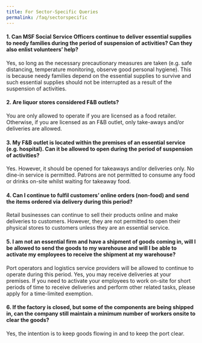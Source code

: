 ```yaml
---
title: For Sector-Specific Queries
permalink: /faq/sectorspecific
---
```


#### **1. Can MSF Social Service Officers continue to deliver essential supplies to needy families during the period of suspension of activities? Can they also enlist volunteers’ help?**
Yes, so long as the necessary precautionary measures are taken (e.g. safe distancing, temperature monitoring, observe good personal hygiene). This is because needy families depend on the essential supplies to survive and such essential supplies should not be interrupted as a result of the suspension of activities.

#### **2. Are liquor stores considered F&B outlets?**
You are only allowed to operate if you are licensed as a food retailer. Otherwise, if you are licensed as an F&B outlet, only take-aways and/or deliveries are allowed. 

#### **3. My F&B outlet is located within the premises of an essential service (e.g. hospital). Can it be allowed to open during the period of suspension of activities?**
Yes. However, it should be opened for takeaways and/or deliveries only. No dine-in service is permitted. Patrons are not permitted to consume any food or drinks on-site whilst waiting for takeaway food.

#### **4. Can I continue to fulfil customers’ online orders (non-food) and send the items ordered via delivery during this period?**
Retail businesses can continue to sell their products online and make deliveries to customers. However, they are not permitted to open their physical stores to customers unless they are an essential service.

#### **5. I am not an essential firm and have a shipment of goods coming in, will I be allowed to send the goods to my warehouse and will I be able to activate my employees to receive the shipment at my warehouse?**
Port operators and logistics service providers will be allowed to continue to operate during this period. Yes, you may receive deliveries at your premises. If you need to activate your employees to work on-site for short periods of time to receive deliveries and perform other related tasks, please apply for a time-limited exemption.

#### **6. If the factory is closed, but some of the components are being shipped in, can the company still maintain a minimum number of workers onsite to clear the goods?**
Yes, the intention is to keep goods flowing in and to keep the port clear.
